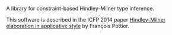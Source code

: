 A library for constraint-based Hindley-Milner type inference.

This software is described in the ICFP 2014 paper
[Hindley-Milner elaboration in applicative style](http://gallium.inria.fr/~fpottier/publis/fpottier-elaboration.pdf)
by François Pottier.
